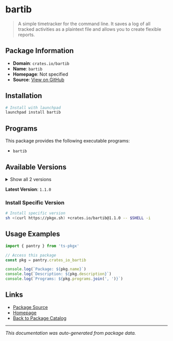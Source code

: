 # bartib

> A simple timetracker for the command line. It saves a log of all tracked activities as a plaintext file and allows you to create flexible reports.

## Package Information

- **Domain**: `crates.io/bartib`
- **Name**: `bartib`
- **Homepage**: Not specified
- **Source**: [View on GitHub](https://github.com/pkgxdev/pantry/tree/main/projects/crates.io/bartib/package.yml)

## Installation

```bash
# Install with launchpad
launchpad install bartib
```

## Programs

This package provides the following executable programs:

- `bartib`

## Available Versions

<details>
<summary>Show all 2 versions</summary>

- `1.1.0`, `1.0.1`

</details>

**Latest Version**: `1.1.0`

### Install Specific Version

```bash
# Install specific version
sh <(curl https://pkgx.sh) +crates.io/bartib@1.1.0 -- $SHELL -i
```

## Usage Examples

```typescript
import { pantry } from 'ts-pkgx'

// Access this package
const pkg = pantry.crates_io_bartib

console.log(`Package: ${pkg.name}`)
console.log(`Description: ${pkg.description}`)
console.log(`Programs: ${pkg.programs.join(', ')}`)
```

## Links

- [Package Source](https://github.com/pkgxdev/pantry/tree/main/projects/crates.io/bartib/package.yml)
- [Homepage](#)
- [Back to Package Catalog](../package-catalog.md)

---

*This documentation was auto-generated from package data.*
